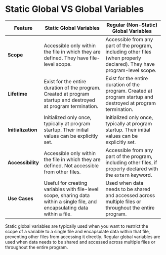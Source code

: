 # Static Global  VS Global Variables 

| Feature         | Static Global Variables                    | Regular (Non-Static) Global Variables   |
|------------------------|-------------------------------------------|---------------------------------------|
| **Scope**               | Accessible only within the file in which they are defined. They have file-level scope. | Accessible from any part of the program, including other files (when properly declared). They have program-level scope. |
| **Lifetime**            | Exist for the entire duration of the program. Created at program startup and destroyed at program termination. | Exist for the entire duration of the program. Created at program startup and destroyed at program termination. |
| **Initialization**      | Initialized only once, typically at program startup. Their initial values can be explicitly set. | Initialized only once, typically at program startup. Their initial values can be explicitly set. |
| **Accessibility**      | Accessible only within the file in which they are defined. Not accessible from other files. | Accessible from any part of the program, including other files, if properly declared with the `extern` keyword. |
| **Use Cases**          | Useful for creating variables with file-level scope, sharing data within a single file, and encapsulating data within a file. | Used when data needs to be shared and accessed across multiple files or throughout the entire program. |

Static global variables are typically used when you want to restrict the scope of a variable to a single file and encapsulate data within that file, preventing other files from accessing it directly. Regular global variables are used when data needs to be shared and accessed across multiple files or throughout the entire program.